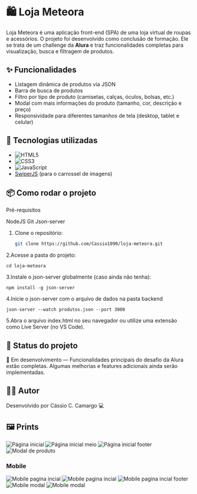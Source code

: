 # 🛍️ Loja Meteora

Loja Meteora é uma aplicação front-end (SPA) de uma loja virtual de roupas e acessórios. O projeto foi desenvolvido como conclusão de formação. Ele se trata de um challenge da **Alura** e traz funcionalidades completas para visualização, busca e filtragem de produtos.

## ✨ Funcionalidades

- Listagem dinâmica de produtos via JSON
- Barra de busca de produtos
- Filtro por tipo de produto (camisetas, calças, óculos, bolsas, etc.)
- Modal com mais informações do produto (tamanho, cor, descrição e preço)
- Responsividade para diferentes tamanhos de tela (desktop, tablet e celular)

## 🚀 Tecnologias utilizadas

- ![HTML5](https://img.shields.io/badge/html5-%23E34F26.svg?style=for-the-badge&logo=html5&logoColor=white)
- ![CSS3](https://img.shields.io/badge/css3-%231572B6.svg?style=for-the-badge&logo=css3&logoColor=white)
- ![JavaScript](https://img.shields.io/badge/javascript-%23323330.svg?style=for-the-badge&logo=javascript&logoColor=%23F7DF1E)
- [SwiperJS](https://swiperjs.com/) (para o carrossel de imagens)

## 📦 Como rodar o projeto

Pré-requisitos

NodeJS
Git
Json-server

1. Clone o repositório:
   ```bash
   git clone https://github.com/Cassio1090/loja-meteora.git
   ```

2.Acesse a pasta do projeto:

`cd loja-meteora`

3.Instale o json-server globalmente (caso ainda não tenha):

`npm install -g json-server`

4.Inicie o json-server com o arquivo de dados na pasta backend

`json-server --watch produtos.json --port 3000`

5.Abra o arquivo index.html no seu navegador ou utilize uma extensão como Live Server (no VS Code).

## 📌 Status do projeto

🚧 Em desenvolvimento — Funcionalidades principais do desafio da Alura estão completas. Algumas melhorias e features adicionais ainda serão implementadas.

## 👨‍💻 Autor

Desenvolvido por Cássio C. Camargo 💻

## 🖼️ Prints

![Página inicial](./assets/prints/print-1.png) ![Página inicial meio](./assets/prints/print-2.png) 
![Página inicial footer](./assets/prints/print-3.png) ![Modal de produto](./assets/prints/print-4.png)

### Mobile
![Mobile pagina incial](./assets/prints/print-5.png) ![Mobile pagina incial](./assets/prints/print-6.png)
![Mobile pagina incial footer](./assets/prints/print-7.png) ![Mobile modal](./assets/prints/print-8.png)
![Mobile modal](./assets/prints/print-9.png)


